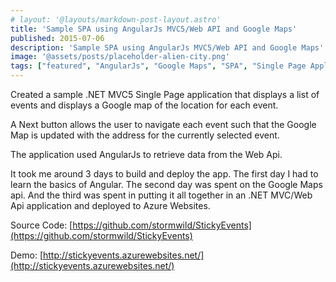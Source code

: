 ```yaml
---
# layout: '@layouts/markdown-post-layout.astro'
title: 'Sample SPA using AngularJs MVC5/Web API and Google Maps'
published: 2015-07-06
description: 'Sample SPA using AngularJs MVC5/Web API and Google Maps'
image: '@assets/posts/placeholder-alien-city.png'
tags: ["featured", "AngularJs", "Google Maps", "SPA", "Single Page Application"]
---
```


Created a sample .NET MVC5 Single Page application that displays a list of events and displays a Google map of the location for each event.

A Next button allows the user to navigate each event such that the Google Map is updated with the address for the currently selected event.

The application used AngularJs to retrieve data from the Web Api.

It took me around 3 days to build and deploy the app. The first day I had to learn the basics of Angular. The second day was spent on the Google Maps api. And the third was spent in putting it all together in an .NET MVC/Web Api application and deployed to Azure Websites.

Source Code: [https://github.com/stormwild/StickyEvents](https://github.com/stormwild/StickyEvents)

Demo: [http://stickyevents.azurewebsites.net/](http://stickyevents.azurewebsites.net/)
